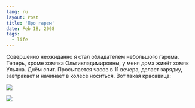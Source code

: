 ```yaml
---
lang: ru
layout: Post
title: 'Про гарем'
date: Feb 18, 2008
tags:
  - life
---
```


Совершенно неожиданно я стал обладателем небольшого гарема. Теперь, кроме хомяка Ольгивладимировны, у меня дома живёт хомяк Ульяна. Днём спит. Просыпается часов в 11 вечера, делает зарядку, завтракает и начинает в колесе носиться. Вот такая красавица:

![](http://wow.sapegin.me/1k2Q2h3k2w1N/sapegin-artem-20d-2008-02-16-469-6933.jpg)

<!--more-->

![](http://wow.sapegin.me/1i1M2i3j2w02/sapegin-artem-20d-2008-02-16-469-6939.jpg)
